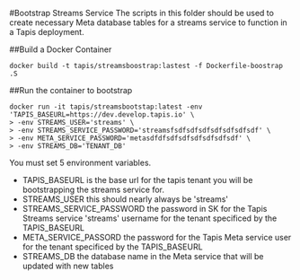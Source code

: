 #Bootstrap Streams Service
The scripts in this folder should be used to create necessary Meta database tables for a streams service to function in a Tapis deployment.

##Build a Docker Container
```
docker build -t tapis/streamsboostrap:lastest -f Dockerfile-boostrap .S
```

##Run the container to bootstrap
```
docker run -it tapis/streamsbootstap:latest -env 'TAPIS_BASEURL=https://dev.develop.tapis.io' \
> -env STREAMS_USER='streams' \
> -env STREAMS_SERVICE_PASSWORD='streamsfsdfsdfsdfsdfsdfsdfsdf' \
> -env META_SERVICE_PASSWORD='metasdfdfsdfsdfsdfsdfsdfsdf' \
> -env STREAMS_DB='TENANT_DB'
```

You must set 5 environment variables.

* TAPIS_BASEURL is the base url for the tapis tenant you will be bootstrapping the streams service for.
* STREAMS_USER this should nearly always be 'streams'
* STREAMS_SERVICE_PASSWORD the password in SK for the Tapis Streams service 'streams' username for the tenant specificed by the TAPIS_BASEURL
* META_SERVICE_PASSORD the password for the Tapis Meta service user  for the tenant specificed by the TAPIS_BASEURL
* STREAMS_DB the database name in the Meta service that will be updated with new tables
